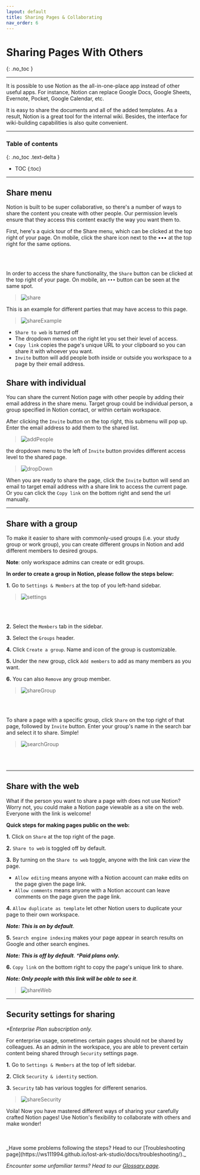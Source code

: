 ```yaml
---
layout: default
title: Sharing Pages & Collaborating
nav_order: 6
---
```


# Sharing Pages With Others
{: .no_toc }

---

It is possible to use Notion as the all-in-one-place app instead of other useful apps. For instance, Notion can replace Google Docs, Google Sheets, Evernote, Pocket, Google Calendar, etc.

It is easy to share the documents and all of the added templates. As a result, Notion is a great tool for the internal wiki. Besides, the interface for wiki-building capabilities is also quite convenient.

---

### Table of contents
{: .no_toc .text-delta }
* TOC
{:toc}

---

## Share menu


Notion is built to be super collaborative, so there's a number of ways to share the content you create with other people. Our permission levels ensure that they access this content exactly the way you want them to.

First, here's a quick tour of the Share menu, which can be clicked at the top right of your page. On mobile, click the share icon next to the ••• at the top right for the same options.

<br />
<br />

In order to access the share functionality, the `Share` button can be clicked at the top right of your page. On mobile, an `•••` button can be seen at the same spot.
>![share](https://github.com/ws111994/lost-ark-studio/blob/gh-pages/docs/images/task3/share.png?raw=true "share")

This is an example for different parties that may have access to this page. 
>![shareExample](https://github.com/ws111994/lost-ark-studio/blob/gh-pages/docs/images/task3/shareExample.png?raw=true "shareExample")
- `Share to web` is turned off
- The dropdown menus on the right let you set their level of access.
- `Copy link` copies the page's unique URL to your clipboard so you can share it with whoever you want. 
- `Invite` button will add people both inside or outside you workspace to a page by their email address.



## Share with individual

You can share the current Notion page with other people by adding their email address in the share menu. Target group could be individual person, a group specified in Notion contact, or within certain workspace.

After clicking the `Invite` button on the top right, this submenu will pop up. Enter the email address to add them to the shared list.
>![addPeople](https://github.com/ws111994/lost-ark-studio/blob/gh-pages/docs/images/task3/addPeople.png?raw=true "addPeople")

 the dropdown menu to the left of `Invite` button provides different access level to the shared page.

>![dropDown](https://github.com/ws111994/lost-ark-studio/blob/gh-pages/docs/images/task3/dropDown.png?raw=true "dropDown")

When you are ready to share the page, click the `Invite` button will send an email to target email address with a share link to access the current page. Or you can click the `Copy link` on the bottom right and send the url manually.



---

## Share with a group

To make it easier to share with commonly-used groups (i.e. your study group or work group), you can create different groups in Notion and add different members to desired groups. 

**Note**: only workspace admins can create or edit groups.

**In order to create a group in Notion, please follow the steps below:**

**1.** Go to `Settings & Members` at the top of you left-hand sidebar.

>![settings](https://github.com/ws111994/lost-ark-studio/blob/gh-pages/docs/images/task3/settings.png?raw=true "settings")
<br />
<br />

**2.** Select the `Members` tab in the sidebar.



**3.** Select the `Groups` header.



**4.** Click `Create a group`. Name and icon of the group is customizable.


**5.** Under the new group, click `Add members` to add as many members as you want.


**6.** You can also `Remove` any group member.

>![shareGroup](https://github.com/ws111994/lost-ark-studio/blob/gh-pages/docs/images/task3/shareGroup.png?raw=true "shareGroup")
<br />
<br />

To share a page with a specific group, click `Share` on the top right of that page, followed by `Invite` button. Enter your group's name in the search bar and select it to share. Simple!

>![searchGroup](https://github.com/ws111994/lost-ark-studio/blob/gh-pages/docs/images/task3/searchGroup.png?raw=true "searchGroup")
<br />
<br />

---

## Share with the web

What if the person you want to share a page with does not use Notion? Worry not, you could make a Notion page viewable as a site on the web. Everyone with the link is welcome!

**Quick steps for making pages public on the web:**

**1.** Click on `Share` at the top right of the page.

**2.** `Share to web` is toggled off by default.


**3.** By turning on the `Share to web` toggle, anyone with the link can *view* the page.
- `Allow editing` means anyone with a Notion account can make edits on the page given the page link.
- `Allow comments` means anyone with a Notion account can leave comments on the page given the page link.


**4.** `Allow duplicate as template` let other Notion users to duplicate your page to their own workspace. 

_**Note: This is on by default**_.


**5.** `Search engine indexing` makes your page appear in search results on Google and other search engines.

_**Note: This is off by default**_.  _***Paid plans only.**_


**6.** `Copy link` on the bottom right to copy the page's unique link to share.

_**Note: Only people with this link will be able to see it**_.

>![shareWeb](https://github.com/ws111994/lost-ark-studio/blob/gh-pages/docs/images/task3/shareWeb.png?raw=true "shareWeb")

---

## Security settings for sharing

_*Enterprise Plan subscription only._

For enterprise usage, sometimes certain pages should not be shared by colleagues. As an admin in the workspace, you are able to prevent certain content being shared through `Security` settings page. 

**1.** Go to `Settings & Members` at the top of left sidebar.

**2.** Click `Security & identity` section.

**3.** `Security` tab has various toggles for different senarios.

>![shareSecurity](https://github.com/ws111994/lost-ark-studio/blob/gh-pages/docs/images/task3/shareSecurity.png?raw=true "shareSecurity")

Voila! Now you have mastered different ways of sharing your carefully crafted Notion pages! Use Notion's flexibility to collaborate with others and make wonder!

<br />
<br />
_Have some problems following the steps? Head to our [Troubleshooting page](https://ws111994.github.io/lost-ark-studio/docs/troubleshooting/)._

_Encounter some unfamiliar terms? Head to our [Glossary page](https://ws111994.github.io/lost-ark-studio/docs/glossary/)._
